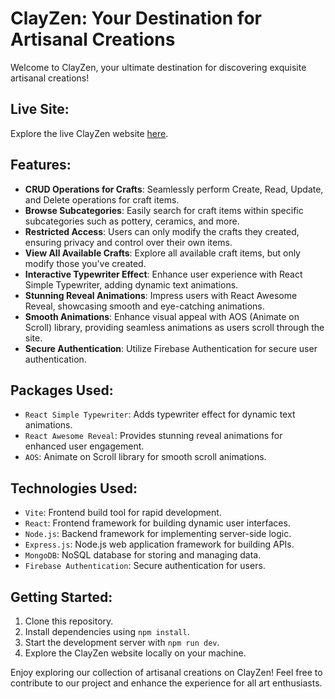 # ClayZen: Your Destination for Artisanal Creations

Welcome to ClayZen, your ultimate destination for discovering exquisite artisanal creations!

## Live Site:

Explore the live ClayZen website [here](https://travel-guru-a9df2.web.app/).

## Features:

- **CRUD Operations for Crafts**: Seamlessly perform Create, Read, Update, and Delete operations for craft items.
- **Browse Subcategories**: Easily search for craft items within specific subcategories such as pottery, ceramics, and more.
- **Restricted Access**: Users can only modify the crafts they created, ensuring privacy and control over their own items.
- **View All Available Crafts**: Explore all available craft items, but only modify those you've created.
- **Interactive Typewriter Effect**: Enhance user experience with React Simple Typewriter, adding dynamic text animations.
- **Stunning Reveal Animations**: Impress users with React Awesome Reveal, showcasing smooth and eye-catching animations.
- **Smooth Animations**: Enhance visual appeal with AOS (Animate on Scroll) library, providing seamless animations as users scroll through the site.
- **Secure Authentication**: Utilize Firebase Authentication for secure user authentication.

## Packages Used:

- `React Simple Typewriter`: Adds typewriter effect for dynamic text animations.
- `React Awesome Reveal`: Provides stunning reveal animations for enhanced user engagement.
- `AOS`: Animate on Scroll library for smooth scroll animations.

## Technologies Used:

- `Vite`: Frontend build tool for rapid development.
- `React`: Frontend framework for building dynamic user interfaces.
- `Node.js`: Backend framework for implementing server-side logic.
- `Express.js`: Node.js web application framework for building APIs.
- `MongoDB`: NoSQL database for storing and managing data.
- `Firebase Authentication`: Secure authentication for users.

## Getting Started:

1. Clone this repository.
2. Install dependencies using `npm install`.
3. Start the development server with `npm run dev`.
4. Explore the ClayZen website locally on your machine.

Enjoy exploring our collection of artisanal creations on ClayZen! Feel free to contribute to our project and enhance the experience for all art enthusiasts.
